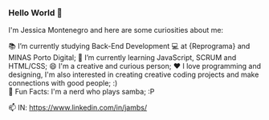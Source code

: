 ### Hello World 👋

I'm Jessica Montenegro and here are some curiosities about me:

📚 I’m currently studying Back-End Development 💻 at {Reprograma} and MINAS Porto Digital;
🌱 I’m currently learning JavaScript, SCRUM and HTML/CSS;
😄 I'm a creative and curious person;
❤️ I love programming and designing, I'm also interested in creating creative coding projects and make connections with good people; :)  
🎵 Fun Facts: I'm a nerd who plays samba; :P

📫 IN: https://www.linkedin.com/in/jambs/
